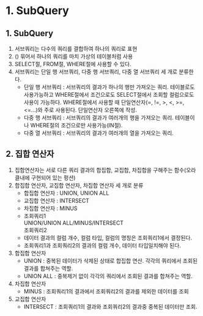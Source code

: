 # 1. SubQuery
## 1. SubQuery
1. 서브쿼리는 다수의 쿼리를 결합하여 하나의 쿼리로 표현
2. () 묶어서 하나의 쿼리를 마치 가상의 테이블처럼 사용
3. SELECT절, FROM절, WHERE절에 사용할 수 있다.
4. 서브쿼리는 단일 행 서브쿼리, 다중 행 서브쿼리, 다중 열 서브쿼리 세 개로 분류한다.
    - 단일 행 서브쿼리 : 서브쿼리의 결과가 하나의 행만 가져오는 쿼리. 테이블로도 사용가능하고 WHERE절에서 조건으로도 SELECT절에서 조회할 컬럼으로도 사용이 가능하다. WHERE절에서 사용할 때 단일연산자(=, !=, >, <, >=, <=...)와 주로 사용된다. 단일연산자 오른쪽에 작성.
    - 다중 행 서브쿼리 : 서브쿼리의 결과가 여러개의 행을 가져오는 쿼리. 테이블이나 WHERE절의 조건으로만 사용가능(IN절).
    - 다중 열 서브쿼리 : 서브쿼리의 결과가 여러개의 열을 가져오는 쿼리.

## 2. 집합 연산자
1. 집합연산자는 서로 다른 쿼리 결과의 합집합, 교집합, 차집합을 구해주는 함수(오라클내에 구현되어 있는 펑션)
2. 합집합 연산자, 교집합 연산자, 차집합 연산자 세 개로 분류
    - 합집합 연산자 : UNION, UNION ALL
    - 교집합 연산자 : INTERSECT
    - 차집합 연산자 : MINUS
    - 조회쿼리1  
      UNION/UNION ALL/MINUS/INTERSECT  
      조회쿼리2
    - 데이터 결과의 컬럼 개수, 컬럼 타입, 컬럼의 명칭은 조회쿼리1에서 결정된다.
    - 조회쿼리1과 조회쿼리2의 결과의 컬럼 개수, 데이터 타입일치해야 된다.
3. 합집합 연산자
    - UNION : 중복된 데이터가 삭제된 상태로 합집합 연산. 각각의 쿼리에서 조회된 결과를 합쳐주는 역할.
    - UNION ALL : 중복제거 없이 각각의 쿼리에서 조회된 결과를 합쳐주는 역할.
4. 차집합 연산자
    - MINUS : 조회쿼리1의 결과에서 조회쿼리2의 결과를 제외한 데이터를 조회
5. 교집합 연산자
    - INTERSECT : 조회쿼리1의 결과와 조회쿼리2의 결과중 중복된 데이터만 조회.